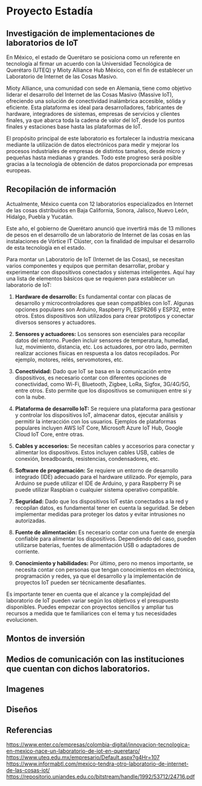 # Proyecto Estadía

## Investigación de implementaciones de laboratorios de IoT
En México, el estado de Querétaro se posiciona como un referente en tecnología al firmar un acuerdo con la Universidad Tecnológica de Querétaro (UTEQ) y Mioty Alliance Hub México, con el fin de establecer un Laboratorio de Internet de las Cosas Masivo.

Mioty Alliance, una comunidad con sede en Alemania, tiene como objetivo liderar el desarrollo del Internet de las Cosas Masivo (Massive IoT), ofreciendo una solución de conectividad inalámbrica accesible, sólida y eficiente. Esta plataforma es ideal para desarrolladores, fabricantes de hardware, integradores de sistemas, empresas de servicios y clientes finales, ya que abarca toda la cadena de valor del IoT, desde los puntos finales y estaciones base hasta las plataformas de IoT.

El propósito principal de este laboratorio es fortalecer la industria mexicana mediante la utilización de datos electrónicos para medir y mejorar los procesos industriales de empresas de distintos tamaños, desde micro y pequeñas hasta medianas y grandes. Todo este progreso será posible gracias a la tecnología de obtención de datos proporcionada por empresas europeas.

## Recopilación de información
Actualmente, México cuenta con 12 laboratorios especializados en Internet de las cosas distribuidos en Baja California, Sonora, Jalisco, Nuevo León, Hidalgo, Puebla y Yucatán.

Este año, el gobierno de Querétaro anunció que invertirá más de 13 millones de pesos en el desarrollo de un laboratorio de Internet de las cosas en las instalaciones de Vórtice IT Clúster, con la finalidad de impulsar el desarrollo de esta tecnología en el estado.

Para montar un Laboratorio de IoT (Internet de las Cosas), se necesitan varios componentes y equipos que permitan desarrollar, probar y experimentar con dispositivos conectados y sistemas inteligentes. Aquí hay una lista de elementos básicos que se requieren para establecer un laboratorio de IoT:

1. **Hardware de desarrollo:** Es fundamental contar con placas de desarrollo y microcontroladores que sean compatibles con IoT. Algunas opciones populares son Arduino, Raspberry Pi, ESP8266 y ESP32, entre otros. Estos dispositivos son utilizados para crear prototipos y conectar diversos sensores y actuadores.

2. **Sensores y actuadores:** Los sensores son esenciales para recopilar datos del entorno. Pueden incluir sensores de temperatura, humedad, luz, movimiento, distancia, etc. Los actuadores, por otro lado, permiten realizar acciones físicas en respuesta a los datos recopilados. Por ejemplo, motores, relés, servomotores, etc.

3. **Conectividad:** Dado que IoT se basa en la comunicación entre dispositivos, es necesario contar con diferentes opciones de conectividad, como Wi-Fi, Bluetooth, Zigbee, LoRa, Sigfox, 3G/4G/5G, entre otros. Esto permite que los dispositivos se comuniquen entre sí y con la nube.

4. **Plataforma de desarrollo IoT:** Se requiere una plataforma para gestionar y controlar los dispositivos IoT, almacenar datos, ejecutar análisis y permitir la interacción con los usuarios. Ejemplos de plataformas populares incluyen AWS IoT Core, Microsoft Azure IoT Hub, Google Cloud IoT Core, entre otras.

5. **Cables y accesorios:** Se necesitan cables y accesorios para conectar y alimentar los dispositivos. Estos incluyen cables USB, cables de conexión, breadboards, resistencias, condensadores, etc.

6. **Software de programación:** Se requiere un entorno de desarrollo integrado (IDE) adecuado para el hardware utilizado. Por ejemplo, para Arduino se puede utilizar el IDE de Arduino, y para Raspberry Pi se puede utilizar Raspbian o cualquier sistema operativo compatible.

7. **Seguridad:** Dado que los dispositivos IoT están conectados a la red y recopilan datos, es fundamental tener en cuenta la seguridad. Se deben implementar medidas para proteger los datos y evitar intrusiones no autorizadas.

8. **Fuente de alimentación:** Es necesario contar con una fuente de energía confiable para alimentar los dispositivos. Dependiendo del caso, pueden utilizarse baterías, fuentes de alimentación USB o adaptadores de corriente.

9. **Conocimiento y habilidades:** Por último, pero no menos importante, se necesita contar con personas que tengan conocimientos en electrónica, programación y redes, ya que el desarrollo y la implementación de proyectos IoT pueden ser técnicamente desafiantes.

Es importante tener en cuenta que el alcance y la complejidad del laboratorio de IoT pueden variar según los objetivos y el presupuesto disponibles. Puedes empezar con proyectos sencillos y ampliar tus recursos a medida que te familiarices con el tema y tus necesidades evolucionen.
## Montos de inversión

## Medios de comunicación con las instituciones que cuentan con dichos laboratorios.

## Imagenes

## Diseños

## Referencias
https://www.enter.co/empresas/colombia-digital/innovacion-tecnologica-en-mexico-nace-un-laboratorio-de-iot-en-queretaro/
https://www.uteq.edu.mx/empresario/Default.aspx?g4Hr=107
https://www.informabtl.com/mexico-tendra-otro-laboratorio-de-internet-de-las-cosas-iot/
https://repositorio.uniandes.edu.co/bitstream/handle/1992/53712/24716.pdf

